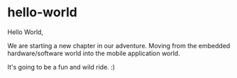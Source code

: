 # hello-world

Hello World,

We are starting a new chapter in our adventure.  Moving from the embedded hardware/software world into the mobile application world.

It's going to be a fun and wild ride. :)


